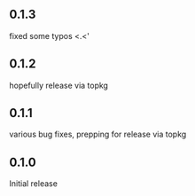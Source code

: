 0.1.3
-----

fixed some typos <.<'

0.1.2
-----

hopefully release via topkg

0.1.1
-----

various bug fixes, prepping for release via topkg

0.1.0
-----

Initial release